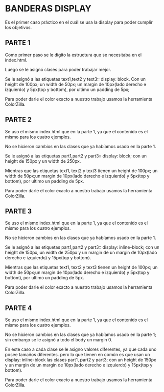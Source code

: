 # BANDERAS DISPLAY

Es el primer caso práctico en el cuál se usa la display para poder cumplir los objetivos.


## PARTE 1

Como primer paso se le digito la estructura que se necesitaba en el index.html.

Luego se le asignó clases para poder trabajar mejor.

Se le asignó a las etiquetas text1,text2 y text3:: display: block. Con un height de 100px; un width de 50px; un margin de 10px(lado derecho e izquierdo) y 5px(top y bottom), por ultimo un padding de 5px;

Para poder darle el color exacto a nuestro trabajo usamos la herramienta ColorZilla. 

## PARTE 2

Se uso el mismo index.html que en la parte 1, ya que el contenido es el mismo para los cuatro ejemplos.

No se hicieron cambios en las clases que ya habíamos usado en la parte 1.

Se le asignó a las etiquetas part1,part2 y part3:: display: block; con un height de 150px y un width de 250px.

Mientras que las etiquetas text1, text2 y text3 tienen un height de 100px; un width de 50px;un margin de 10px(lado derecho e izquierdo) y 5px(top y bottom), por ultimo un padding de 5px.

Para poder darle el color exacto a nuestro trabajo usamos la herramienta ColorZilla. 

## PARTE 3

Se uso el mismo index.html que en la parte 1, ya que el contenido es el mismo para los cuatro ejemplos.

No se hicieron cambios en las clases que ya habíamos usado en la parte 1.

Se le asignó a las etiquetas part1,part2 y part3:: display: inline-block; con un height de 150px, un width de 250px y un margin de un margin de 10px(lado derecho e izquierdo) y 15px(top y bottom).

Mientras que las etiquetas text1, text2 y text3 tienen un height de 100px; un width de 50px;un margin de 10px(lado derecho e izquierdo) y 5px(top y bottom), por ultimo un padding de 5px.

Para poder darle el color exacto a nuestro trabajo usamos la herramienta ColorZilla. 

## PARTE 4

Se uso el mismo index.html que en la parte 1, ya que el contenido es el mismo para los cuatro ejemplos.

No se hicieron cambios en las clases que ya habíamos usado en la parte 1; sin embargo se le asignó a todo el body un margin 0.

En este caso a cada clase se le asigno valores diferentes, ya que cada uno posee tamaños diferentes. pero lo que tienen en común es que usan un display: inline-block las clases part1, part2 y part3; con un height de 150px y un margin de un margin de 10px(lado derecho e izquierdo) y 15px(top y bottom).

Para poder darle el color exacto a nuestro trabajo usamos la herramienta ColorZilla. 
